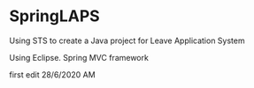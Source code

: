 # SpringLAPS
Using STS to create a Java project for Leave Application System

Using Eclipse. 
Spring MVC framework

first edit 28/6/2020 AM
